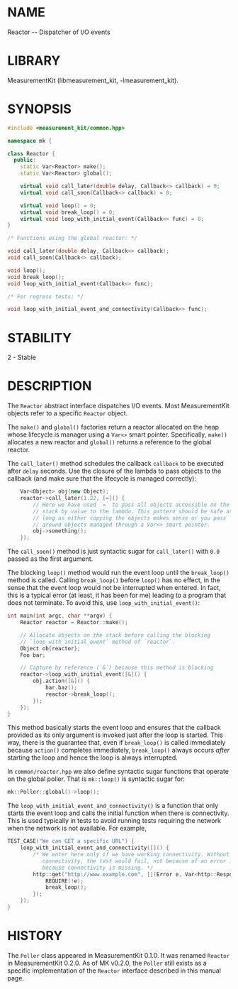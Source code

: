 # NAME
Reactor -- Dispatcher of I/O events

# LIBRARY
MeasurementKit (libmeasurement_kit, -lmeasurement_kit).

# SYNOPSIS
```C++
#include <measurement_kit/common.hpp>

namespace mk {

class Reactor {
  public:
    static Var<Reactor> make();
    static Var<Reactor> global();

    virtual void call_later(double delay, Callback<> callback) = 0;
    virtual void call_soon(Callback<> callback) = 0;

    virtual void loop() = 0;
    virtual void break_loop() = 0;
    virtual void loop_with_initial_event(Callback<> func) = 0;
}

/* Functions using the global reactor: */

void call_later(double delay, Callback<> callback);
void call_soon(Callback<> callback);

void loop();
void break_loop();
void loop_with_initial_event(Callback<> func);

/* For regress tests: */

void loop_with_initial_event_and_connectivity(Callback<> func);
```

# STABILITY

2 - Stable

# DESCRIPTION

The `Reactor` abstract interface dispatches I/O events. Most MeasurementKit
objects refer to a specific `Reactor` object.

The `make()` and `global()` factories return a reactor allocated on the heap whose
lifecycle is manager using a `Var<>` smart pointer. Specifically, `make()` allocates
a new reactor and `global()` returns a reference to the global reactor.

The `call_later()` method schedules the callback `callback` to be executed
after `delay` seconds. Use the closure of the lambda to pass objects to the
callback (and make sure that the lifecycle is managed correctly):

```C++
    Var<Object> obj(new Object);
    reactor->call_later(1.22, [=]() {
        // Here we have used `=` to pass all objects accessible on the
        // stack by value to the lambda. This pattern should be safe as
        // long as either copying the objects makes sense or you pass
        // around objects managed through a Var<> smart pointer.
        obj->something();
    });
```

The `call_soon()` method is just syntactic sugar for `call_later()` with
`0.0` passed as the first argument.

The blocking `loop()` method would run the event loop until the `break_loop()`
method is called. Calling `break_loop()` before `loop()` has no effect, in
the sense that the event loop would not be interrupted when entered. In fact,
this is a typical error (at least, it has been for me) leading to a program
that does not terminate. To avoid this, use `loop_with_initial_event()`:

```C++
int main(int argc, char **argv) {
    Reactor reactor = Reactor::make();

    // Allocate objects on the stack before calling the blocking
    // `loop_with_initial_event` method of `reactor`.
    Object ob{reactor};
    Foo bar;

    // Capture by reference (`&`) because this method is blocking
    reactor->loop_with_initial_event([&]() {
        obj.action([&]() {
            bar.baz();
            reactor->break_loop();
        });
    });
}
```

This method basically starts the event loop and ensures that the callback
provided as its only argument is invoked just after the loop is started. This
way, there is the guarantee that, even if `break_loop()` is called
immediately because `action()` completes immediately, `break_loop()`
always occurs *after* starting the loop and hence the loop is always interrupted.

In `common/reactor.hpp` we also define syntactic sugar functions that operate
on the global poller. That is `mk::loop()` is syntactic sugar for:

```C++
mk::Poller::global()->loop();
```

The `loop_with_initial_event_and_connectivity()` is a function that only starts the
event loop and calls the initial function when there is connectivity. This is used
typically in tests to avoid running tests requiring the network when the network is
not available. For example,

```C++
TEST_CASE("We can GET a specific URL") {
    loop_with_initial_event_and_connectivity([]() {
        /* We enter here only if we have working connectivity. Without this check for
           connectivity, the test would fail, not because of an error in the code rather
           because connectivity is missing. */
        http::get("http://www.example.com", [](Error e, Var<http::Response>) {
            REQUIRE(!e);
            break_loop();
        });
    });
}
```

# HISTORY

The `Poller` class appeared in MeasurementKit 0.1.0. It was renamed `Reactor` in
MeasurementKit 0.2.0. As of MK v0.2.0, the `Poller` still exists as a specific
implementation of the `Reactor` interface described in this manual page.
